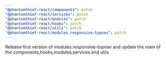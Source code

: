 ```yaml
---
"@phantomthief-react/components": patch
"@phantomthief-react/services": patch
"@phantomthief-react/modules": patch
"@phantomthief-react/hooks": patch
"@phantomthief-react/utils": patch
"@phantomthief-react/modules.responsive-topnav": patch
---
```


Release first version of modules.responsive-topnav and update the main of the components,hooks,modules,services and utils
